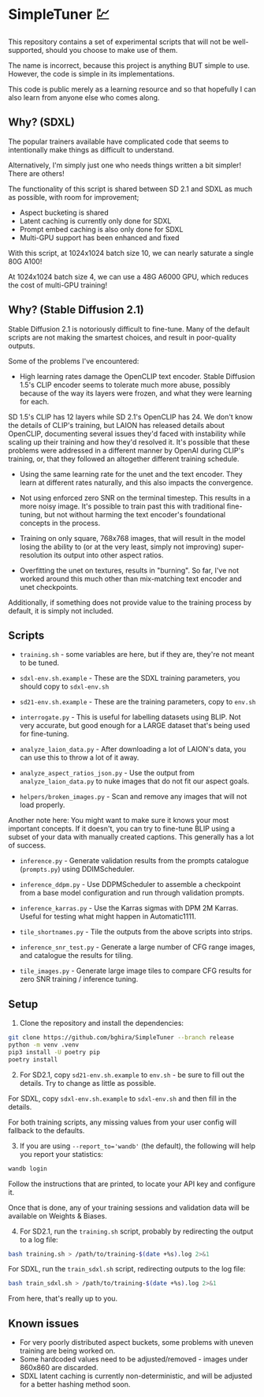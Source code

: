# SimpleTuner 💹

This repository contains a set of experimental scripts that will not be well-supported, should you choose to make use of them.

The name is incorrect, because this project is anything BUT simple to use. However, the code is simple in its implementations.

This code is public merely as a learning resource and so that hopefully I can also learn from anyone else who comes along.

## Why? (SDXL)

The popular trainers available have complicated code that seems to intentionally make things as difficult to understand.

Alternatively, I'm simply just one who needs things written a bit simpler! There are others!

The functionality of this script is shared between SD 2.1 and SDXL as much as possible, with room for improvement;

* Aspect bucketing is shared
* Latent caching is currently only done for SDXL
* Prompt embed caching is also only done for SDXL
* Multi-GPU support has been enhanced and fixed

With this script, at 1024x1024 batch size 10, we can nearly saturate a single 80G A100!

At 1024x1024 batch size 4, we can use a 48G A6000 GPU, which reduces the cost of multi-GPU training!

## Why? (Stable Diffusion 2.1)

Stable Diffusion 2.1 is notoriously difficult to fine-tune. Many of the default scripts are not making the smartest choices, and result in poor-quality outputs.

Some of the problems I've encountered:

* High learning rates damage the OpenCLIP text encoder. Stable Diffusion 1.5's CLIP encoder seems to tolerate much more abuse, possibly because of the way its layers were frozen, and what they were learning for each.

SD 1.5's CLIP has 12 layers while SD 2.1's OpenCLIP has 24. We don't know the details of CLIP's training, but LAION has released details about OpenCLIP, documenting several issues they'd faced with instability while scaling up their training and how they'd resolved it. It's possible that these problems were addressed in a different manner by OpenAI during CLIP's training, or, that they followed an altogether different training schedule.

* Using the same learning rate for the unet and the text encoder. They learn at different rates naturally, and this also impacts the convergence.

* Not using enforced zero SNR on the terminal timestep. This results in a more noisy image. It's possible to train past this with traditional fine-tuning, but not without harming the text encoder's foundational concepts in the process.

* Training on only square, 768x768 images, that will result in the model losing the ability to (or at the very least, simply not improving) super-resolution its output into other aspect ratios.

* Overfitting the unet on textures, results in "burning". So far, I've not worked around this much other than mix-matching text encoder and unet checkpoints.

Additionally, if something does not provide value to the training process by default, it is simply not included.

## Scripts

* `training.sh` - some variables are here, but if they are, they're not meant to be tuned.
* `sdxl-env.sh.example` - These are the SDXL training parameters, you should copy to `sdxl-env.sh`
* `sd21-env.sh.example` - These are the training parameters, copy to `env.sh`

* `interrogate.py` - This is useful for labelling datasets using BLIP. Not very accurate, but good enough for a LARGE dataset that's being used for fine-tuning.

* `analyze_laion_data.py` - After downloading a lot of LAION's data, you can use this to throw a lot of it away.
* `analyze_aspect_ratios_json.py` - Use the output from `analyze_laion_data.py` to nuke images that do not fit our aspect goals.
* `helpers/broken_images.py` - Scan and remove any images that will not load properly.

Another note here: You might want to make sure it knows your most important concepts. If it doesn't, you can try to fine-tune BLIP using a subset of your data with manually created captions. This generally has a lot of success.

* `inference.py` - Generate validation results from the prompts catalogue (`prompts.py`) using DDIMScheduler.
* `inference_ddpm.py` - Use DDPMScheduler to assemble a checkpoint from a base model configuration and run through validation prompts.
* `inference_karras.py` - Use the Karras sigmas with DPM 2M Karras. Useful for testing what might happen in Automatic1111.
* `tile_shortnames.py` - Tile the outputs from the above scripts into strips.

* `inference_snr_test.py` - Generate a large number of CFG range images, and catalogue the results for tiling.
* `tile_images.py` - Generate large image tiles to compare CFG results for zero SNR training / inference tuning.

## Setup

1. Clone the repository and install the dependencies:

```bash
git clone https://github.com/bghira/SimpleTuner --branch release
python -m venv .venv
pip3 install -U poetry pip
poetry install
```

2. For SD2.1, copy `sd21-env.sh.example` to `env.sh` - be sure to fill out the details. Try to change as little as possible.

For SDXL, copy `sdxl-env.sh.example` to `sdxl-env.sh` and then fill in the details.

For both training scripts, any missing values from your user config will fallback to the defaults.

3. If you are using `--report_to='wandb'` (the default), the following will help you report your statistics:

```bash
wandb login
```

Follow the instructions that are printed, to locate your API key and configure it.

Once that is done, any of your training sessions and validation data will be available on Weights & Biases.

4. For SD2.1, run the `training.sh` script, probably by redirecting the output to a log file:

```bash
bash training.sh > /path/to/training-$(date +%s).log 2>&1
```

For SDXL, run the `train_sdxl.sh` script, redirecting outputs to the log file:

```bash
bash train_sdxl.sh > /path/to/training-$(date +%s).log 2>&1
```

From here, that's really up to you.


## Known issues

* For very poorly distributed aspect buckets, some problems with uneven training are being worked on.
* Some hardcoded values need to be adjusted/removed - images under 860x860 are discarded.
* SDXL latent caching is currently non-deterministic, and will be adjusted for a better hashing method soon.